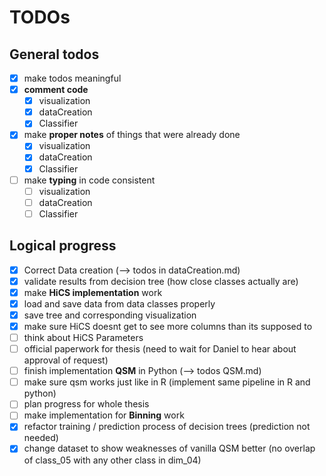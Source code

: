 # TODOs

## General todos

* [x] make todos meaningful
* [x] __comment code__
  * [x] visualization
  * [x] dataCreation
  * [x] Classifier
* [x] make __proper notes__ of things that were already done
  * [x] visualization
  * [x] dataCreation
  * [x] Classifier
* [ ] make __typing__ in code consistent
  * [ ] visualization
  * [ ] dataCreation
  * [ ] Classifier

## Logical progress
* [x] Correct Data creation (--> todos in dataCreation.md)
* [x] validate results from decision tree (how close classes actually are)
* [x] make __HiCS implementation__ work
* [x] load and save data from data classes properly
* [x] save tree and corresponding visualization
* [x] make sure HiCS doesnt get to see more columns than its supposed to
* [ ] think about HiCS Parameters
* [ ] official paperwork for thesis (need to wait for Daniel to hear about approval of 
request)
* [ ] finish implementation __QSM__ in Python (--> todos QSM.md)
* [ ] make sure qsm works just like in R (implement same pipeline in R and python)
* [ ] plan progress for whole thesis
* [ ] make implementation for __Binning__ work
* [x] refactor training / prediction process of decision trees (prediction not needed)
* [x] change dataset to show weaknesses of vanilla QSM better (no overlap of class_05
with any other class in dim_04)
